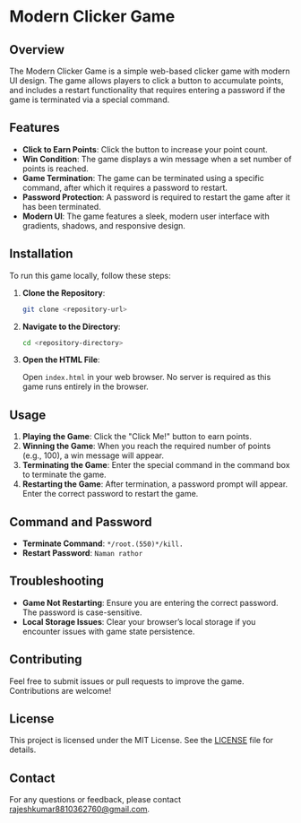 # Modern Clicker Game

## Overview

The Modern Clicker Game is a simple web-based clicker game with modern UI design. The game allows players to click a button to accumulate points, and includes a restart functionality that requires entering a password if the game is terminated via a special command.

## Features

- **Click to Earn Points**: Click the button to increase your point count.
- **Win Condition**: The game displays a win message when a set number of points is reached.
- **Game Termination**: The game can be terminated using a specific command, after which it requires a password to restart.
- **Password Protection**: A password is required to restart the game after it has been terminated.
- **Modern UI**: The game features a sleek, modern user interface with gradients, shadows, and responsive design.

## Installation

To run this game locally, follow these steps:

1. **Clone the Repository**:

    ```bash
    git clone <repository-url>
    ```

2. **Navigate to the Directory**:

    ```bash
    cd <repository-directory>
    ```

3. **Open the HTML File**:

    Open `index.html` in your web browser. No server is required as this game runs entirely in the browser.

## Usage

1. **Playing the Game**: Click the "Click Me!" button to earn points.
2. **Winning the Game**: When you reach the required number of points (e.g., 100), a win message will appear.
3. **Terminating the Game**: Enter the special command in the command box to terminate the game.
4. **Restarting the Game**: After termination, a password prompt will appear. Enter the correct password to restart the game.

## Command and Password

- **Terminate Command**: `*/root.(550)*/kill.`
- **Restart Password**: `Naman rathor`

## Troubleshooting

- **Game Not Restarting**: Ensure you are entering the correct password. The password is case-sensitive.
- **Local Storage Issues**: Clear your browser’s local storage if you encounter issues with game state persistence.

## Contributing

Feel free to submit issues or pull requests to improve the game. Contributions are welcome!

## License

This project is licensed under the MIT License. See the [LICENSE](LICENSE) file for details.

## Contact

For any questions or feedback, please contact [rajeshkumar8810362760@gmail.com](mailto:rajeshkumar8810362760@gmail.com).
